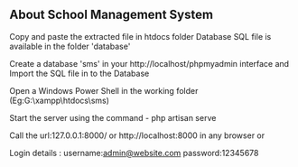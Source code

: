 About School Management System
-------------------------------
Copy and paste the extracted file in htdocs folder
Database SQL file is available in the folder 'database'

Create a database 'sms' in your http://localhost/phpmyadmin interface and 
Import the SQL file in to the Database

Open a Windows Power Shell in the working folder (Eg:G:\xampp\htdocs\sms)

Start the server using the command - php artisan serve

Call the url:127.0.0.1:8000/ or http://localhost:8000 in any browser or 

Login details :
username:admin@website.com
password:12345678


